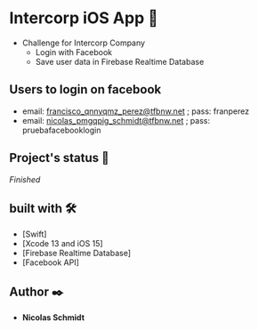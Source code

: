 # Intercorp iOS App 📲

* Challenge for Intercorp Company
  * Login with Facebook
  * Save user data in Firebase Realtime Database


## Users to login on facebook
* email: francisco_qnnyqmz_perez@tfbnw.net ; pass: franperez
* email: nicolas_pmgqpig_schmidt@tfbnw.net ; pass: pruebafacebooklogin

## Project's status 🚀

_Finished_

## built with 🛠️

* [Swift]
* [Xcode 13 and iOS 15]
* [Firebase Realtime Database]
* [Facebook API]

## Author ✒️

* **Nicolas Schmidt** 
